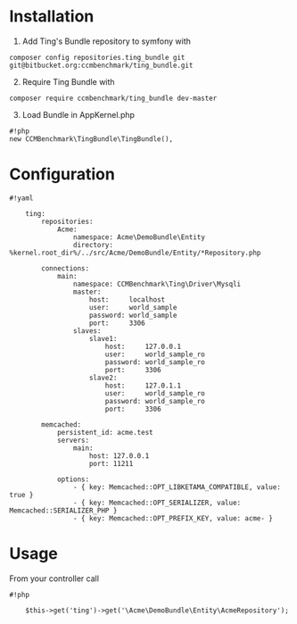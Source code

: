 Installation
============

1. Add Ting's Bundle repository to symfony with 

```composer config repositories.ting_bundle git git@bitbucket.org:ccmbenchmark/ting_bundle.git```

2. Require Ting Bundle with 

```composer require ccmbenchmark/ting_bundle dev-master```

3. Load Bundle in AppKernel.php
```
#!php
new CCMBenchmark\TingBundle\TingBundle(),
```

Configuration
=============
```
#!yaml

    ting:
        repositories:
            Acme:
                namespace: Acme\DemoBundle\Entity
                directory: %kernel.root_dir%/../src/Acme/DemoBundle/Entity/*Repository.php

        connections:
            main:
                namespace: CCMBenchmark\Ting\Driver\Mysqli
                master:
                    host:     localhost
                    user:     world_sample
                    password: world_sample
                    port:     3306
                slaves:
                    slave1:
                        host:     127.0.0.1
                        user:     world_sample_ro
                        password: world_sample_ro
                        port:     3306
                    slave2:
                        host:     127.0.1.1
                        user:     world_sample_ro
                        password: world_sample_ro
                        port:     3306

        memcached:
            persistent_id: acme.test
            servers:
                main:
                    host: 127.0.0.1
                    port: 11211

            options:
                - { key: Memcached::OPT_LIBKETAMA_COMPATIBLE, value: true }
                - { key: Memcached::OPT_SERIALIZER, value: Memcached::SERIALIZER_PHP }
                - { key: Memcached::OPT_PREFIX_KEY, value: acme- }
```

Usage
===========
From your controller call
```
#!php

    $this->get('ting')->get('\Acme\DemoBundle\Entity\AcmeRepository');
```